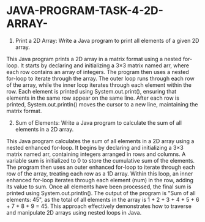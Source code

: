 # JAVA-PROGRAM-TASK-4-2D-ARRAY-
1.	Print a 2D Array:
Write a Java program to print all elements of a given 2D array.

This Java program prints a 2D array in a matrix format using a nested for-loop. It starts by declaring and initializing a 3×3 matrix named arr, where each row contains an array of integers. The program then uses a nested for-loop to iterate through the array. The outer loop runs through each row of the array, while the inner loop iterates through each element within the row. Each element is printed using System.out.print(), ensuring that elements in the same row appear on the same line. After each row is printed, System.out.println() moves the cursor to a new line, maintaining the matrix format. 

2.	Sum of Elements:
Write a Java program to calculate the sum of all elements in a 2D array.

This Java program calculates the sum of all elements in a 2D array using a nested enhanced for-loop. It begins by declaring and initializing a 3×3 matrix named arr, containing integers arranged in rows and columns. A variable sum is initialized to 0 to store the cumulative sum of the elements. The program then uses an outer enhanced for-loop to iterate through each row of the array, treating each row as a 1D array. Within this loop, an inner enhanced for-loop iterates through each element (num) in the row, adding its value to sum. Once all elements have been processed, the final sum is printed using System.out.println(). The output of the program is "Sum of all elements: 45", as the total of all elements in the array is 1 + 2 + 3 + 4 + 5 + 6 + 7 + 8 + 9 = 45. This approach effectively demonstrates how to traverse and manipulate 2D arrays using nested loops in Java.
